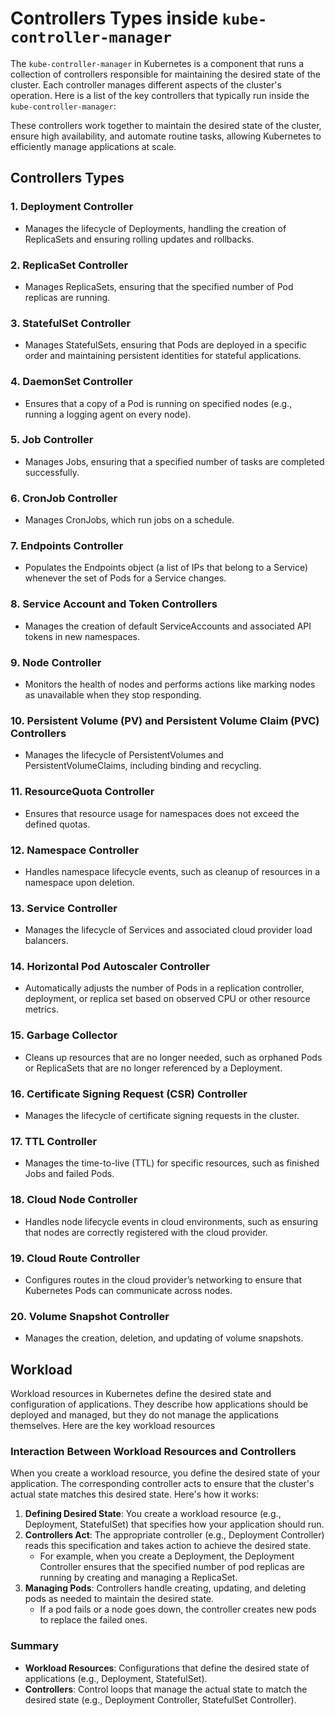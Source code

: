# Controllers Types inside `kube-controller-manager`

The `kube-controller-manager` in Kubernetes is a component that runs a collection of controllers responsible for maintaining the desired state of the cluster. Each controller manages different aspects of the cluster's operation. Here is a list of the key controllers that typically run inside the `kube-controller-manager`:

These controllers work together to maintain the desired state of the cluster, ensure high availability, and automate routine tasks, allowing Kubernetes to efficiently manage applications at scale.

## Controllers Types

### **1. Deployment Controller**

- Manages the lifecycle of Deployments, handling the creation of ReplicaSets and ensuring rolling updates and rollbacks.

### **2. ReplicaSet Controller**

- Manages ReplicaSets, ensuring that the specified number of Pod replicas are running.

### **3. StatefulSet Controller**

- Manages StatefulSets, ensuring that Pods are deployed in a specific order and maintaining persistent identities for stateful applications.

### **4. DaemonSet Controller**

- Ensures that a copy of a Pod is running on specified nodes (e.g., running a logging agent on every node).

### **5. Job Controller**

- Manages Jobs, ensuring that a specified number of tasks are completed successfully.

### **6. CronJob Controller**

- Manages CronJobs, which run jobs on a schedule.

### **7. Endpoints Controller**

- Populates the Endpoints object (a list of IPs that belong to a Service) whenever the set of Pods for a Service changes.

### **8. Service Account and Token Controllers**

- Manages the creation of default ServiceAccounts and associated API tokens in new namespaces.

### **9. Node Controller**

- Monitors the health of nodes and performs actions like marking nodes as unavailable when they stop responding.

### **10. Persistent Volume (PV) and Persistent Volume Claim (PVC) Controllers**

- Manages the lifecycle of PersistentVolumes and PersistentVolumeClaims, including binding and recycling.

### **11. ResourceQuota Controller**

- Ensures that resource usage for namespaces does not exceed the defined quotas.

### **12. Namespace Controller**

- Handles namespace lifecycle events, such as cleanup of resources in a namespace upon deletion.

### **13. Service Controller**

- Manages the lifecycle of Services and associated cloud provider load balancers.

### **14. Horizontal Pod Autoscaler Controller**

- Automatically adjusts the number of Pods in a replication controller, deployment, or replica set based on observed CPU or other resource metrics.

### **15. Garbage Collector**

- Cleans up resources that are no longer needed, such as orphaned Pods or ReplicaSets that are no longer referenced by a Deployment.

### **16. Certificate Signing Request (CSR) Controller**

- Manages the lifecycle of certificate signing requests in the cluster.

### **17. TTL Controller**

- Manages the time-to-live (TTL) for specific resources, such as finished Jobs and failed Pods.

### **18. Cloud Node Controller**

- Handles node lifecycle events in cloud environments, such as ensuring that nodes are correctly registered with the cloud provider.

### **19. Cloud Route Controller**

- Configures routes in the cloud provider’s networking to ensure that Kubernetes Pods can communicate across nodes.

### **20. Volume Snapshot Controller**

- Manages the creation, deletion, and updating of volume snapshots.

## Workload

Workload resources in Kubernetes define the desired state and configuration of applications. They describe how applications should be deployed and managed, but they do not manage the applications themselves. Here are the key workload resources

### Interaction Between Workload Resources and Controllers

When you create a workload resource, you define the desired state of your application. The corresponding controller acts to ensure that the cluster's actual state matches this desired state. Here's how it works:

1. **Defining Desired State**: You create a workload resource (e.g., Deployment, StatefulSet) that specifies how your application should run.
2. **Controllers Act**: The appropriate controller (e.g., Deployment Controller) reads this specification and takes action to achieve the desired state.
   - For example, when you create a Deployment, the Deployment Controller ensures that the specified number of pod replicas are running by creating and managing a ReplicaSet.
3. **Managing Pods**: Controllers handle creating, updating, and deleting pods as needed to maintain the desired state.
   - If a pod fails or a node goes down, the controller creates new pods to replace the failed ones.

### Summary

- **Workload Resources**: Configurations that define the desired state of applications (e.g., Deployment, StatefulSet).
- **Controllers**: Control loops that manage the actual state to match the desired state (e.g., Deployment Controller, StatefulSet Controller).
